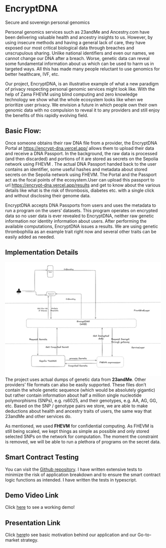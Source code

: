 # EncryptDNA
Secure and sovereign personal genomics

Personal genomics services such as 23andMe and Ancestry.com have been delivering valuable health and ancestry insights to us. However, by using insecure methods and having a general lack of care, they have exposed our most critical biological data through breaches and unscrupulous sharing. Unlike national identifiers and even our names, we cannot change our DNA after a breach. Worse, genetic data can reveal some fundamental information about us which can be used to harm us in targeted ways. All this has made many people reluctant to use genomics for better healthcare, IVF, etc.

Our project, EncryptDNA, is an illustrative example of what a new paradigm of privacy respecting personal genomic services might look like. With the help of Zama FHEVM using blind computing and zero knowledge technology we show what the whole ecosystem looks like when we prioritize user privacy. We envision a future in which people own their own genomic data with no compulsion to reveal it to any providers and still enjoy the benefits of this rapidly evolving field.

## Basic Flow:
Once someone obtains their raw DNA file from a provider, the EncryptDNA Portal at https://encrypt-dna.vercel.app/ allows them to upload their data and receive a DNA Passport. In the background, the raw data is processed (and then discarded) and portions of it are stored as secrets on the Sepolia network using FHEVM . The actual DNA Passport handed back to the user contains an identifier, some useful hashes and metadata about stored secrets on the Sepolia network using FHEVM. The Portal and the Passport act as the focal points of the ecosystem.User can upload this passport to url https://encrypt-dna.vercel.app/results and get to know about the various details like what is the risk of thrombosis, diabetes etc. with a single click and without disclosing their genome data.

EncryptDNA accepts DNA Passports from users and uses the metadata to run a program on the users’ datasets. This program operates on encrypted data so no user data is ever revealed to EncryptDNA, neither raw genetic information nor identity information about users. After performing the available computations, EncryptDNA issues a results. We are using genetic thrombophilia as an example trait right now and several other traits can be easily added as needed.

## Implementation Details
![App Architecture](./src/assets/architecture.jpeg)
The project uses actual dumps of genetic data from **23andMe**. Other providers’ file formats can also be easily supported. These files don’t contain the whole genetic sequence (which would be absolutely gigantic) but rather contain information about half a million single nucleotide polymorphisms (SNPs), e.g. rs6025, and their genotypes, e.g. AA, AG, GG, etc. Based on the SNP / genotype pairs we store, we are able to make deductions about health and ancestry traits of users, the same way that 23andMe and other services do.

As mentioned, we used **FHEVM** for confidential computing. As FHEVM is still being scaled, we kept things as simple as possible and only stored selected SNPs on the network for computation. The moment the constraint is removed, we will be able to run a plethora of programs on the secret data.

## Smart Contract Testing
You can visit the [Github repository](https://github.com/Jineshbansal/DNAEncryptionTesting). I have written extensive tests to minimize the risk of application breakdown and to ensure the smart contract logic functions as intended. I have written the tests in typescript.

## Demo Video Link
Click [here](https://www.loom.com/share/e72588920a51498ea3d93e2a1dd77cce?sid=170f410b-ef2e-4339-93e8-bc582c77cb9b) to see a working demo!

## Presentation Link
Click [here](https://www.canva.com/design/DAGZWgTL90o/sUj0Kg-rF7b-Y_nomW6aVQ/edit?utm_content=DAGZWgTL90o&utm_campaign=designshare&utm_medium=link2&utm_source=sharebutton)to see basic motivation behind our application and our Go-to-market strategy.


